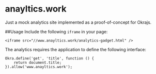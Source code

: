 # anayltics.work
Just a mock analytics site implemented as a proof-of-concept for Okrajs.


##Usage
Include the following `iframe` in your page:

    <iframe src="//www.anayltics.work/analytics-gadget.html" />
    

The analytics requires the application to define the following interface:

    Okra.define('get', 'title', function () {
        return document.title;
    }).allow('www.anayltics.work');


